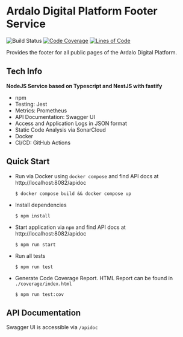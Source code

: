 # Ardalo Digital Platform Footer Service
![Build Status](https://github.com/ardalo/footer-service/workflows/Build/badge.svg)
[![Code Coverage](https://sonarcloud.io/api/project_badges/measure?project=ardalo_footer-service&metric=coverage)](https://sonarcloud.io/dashboard?id=ardalo_footer-service)
[![Lines of Code](https://sonarcloud.io/api/project_badges/measure?project=ardalo_footer-service&metric=ncloc)](https://sonarcloud.io/dashboard?id=ardalo_footer-service)

Provides the footer for all public pages of the Ardalo Digital Platform.

## Tech Info
__NodeJS Service based on Typescript and NestJS with fastify__
* npm
* Testing: Jest
* Metrics: Prometheus
* API Documentation: Swagger UI
* Access and Application Logs in JSON format
* Static Code Analysis via SonarCloud
* Docker
* CI/CD: GitHub Actions

## Quick Start
* Run via Docker using `docker compose` and find API docs at http://localhost:8082/apidoc
  ```console
  $ docker compose build && docker compose up
  ```
* Install dependencies
  ```console
  $ npm install
  ```
* Start application via `npm` and find API docs at http://localhost:8082/apidoc
  ```console
  $ npm run start
  ```
* Run all tests
  ```console
  $ npm run test
  ```
* Generate Code Coverage Report. HTML Report can be found in `./coverage/index.html`
  ```console
  $ npm run test:cov
  ```

## API Documentation
Swagger UI is accessible via `/apidoc`
